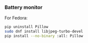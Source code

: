 ### Battery monitor
For Fedora:
```bash
pip uninstall Pillow
sudo dnf install libjpeg-turbo-devel
pip install --no-binary :all: Pillow
```
